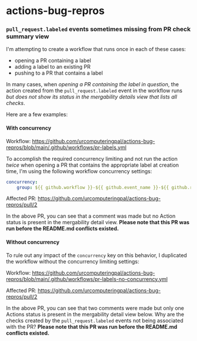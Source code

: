 # actions-bug-repros

### `pull_request.labeled` events sometimes missing from PR check summary view

I'm attempting to create a workflow that runs once in each of these cases:

- opening a PR containing a label
- adding a label to an existing PR
- pushing to a PR that contains a label

In many cases, when _opening a PR containing the label in question_, the action created from the `pull_request.labeled` event in the workflow runs _but does not show its status in the mergability details view that lists all checks_.

Here are a few examples:

#### With concurrency

Workflow: https://github.com/urcomputeringpal/actions-bug-repros/blob/main/.github/workflows/pr-labels.yml

To accomplish the required concurrency limiting and not run the action _twice_ when opening a PR that contains the appropriate label at creation time, I'm using the following workflow concurrency settings:

```yaml
concurrency:
    group: ${{ github.workflow }}-${{ github.event_name }}-${{ github.ref }}
```

Affected PR: https://github.com/urcomputeringpal/actions-bug-repros/pull/2 

In the above PR, you can see that a comment was made but no Action status is present in the mergability detail view. **Please note that this PR was run before the README.md conflicts existed.**

#### Without concurrency

To rule out any impact of the `concurrency` key on this behavior, I duplicated the workflow without the concurrency limiting settings:

Workflow: https://github.com/urcomputeringpal/actions-bug-repros/blob/main/.github/workflows/pr-labels-no-concurrency.yml

Affected PR: https://github.com/urcomputeringpal/actions-bug-repros/pull/2

In the above PR, you can see that two comments were made but only one Actions status is present in the mergability detail view below. Why are the checks created by the `pull_request.labeled` events not being associated with the PR? **Please note that this PR was run before the README.md conflicts existed.**


